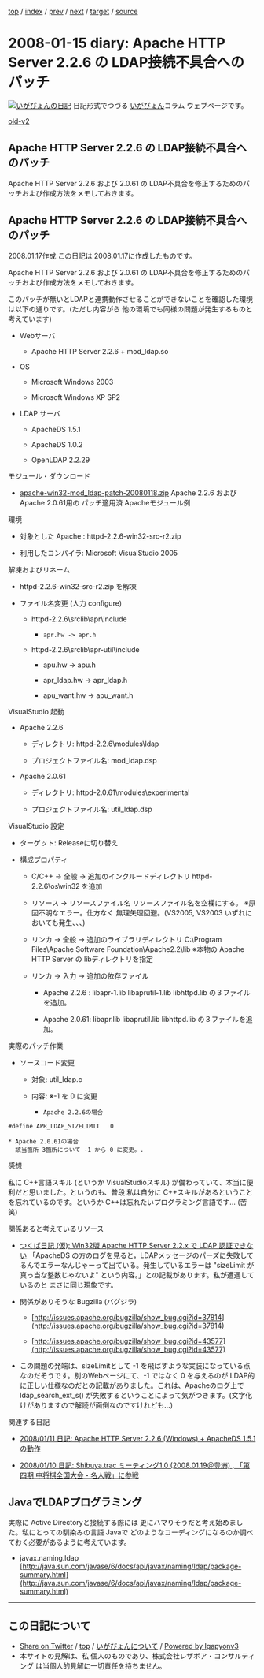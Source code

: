 [top](../index.html) 
 / [index](index.html) 
 / [prev](ig080111.html) 
 / [next](ig080116.html) 
 / [target](https://www.igapyon.jp/igapyon/diary/2008/ig080115.html) 
 / [source](https://github.com/igapyon/diary/blob/master/2008/ig080115.src.md) 

2008-01-15 diary: Apache HTTP Server 2.2.6 の LDAP接続不具合へのパッチ
=====================================================================================================
[![いがぴょんの日記](https://www.igapyon.jp/igapyon/diary/images/iga200306s.jpg "いがぴょん")](https://www.igapyon.jp/igapyon/diary/memo/memoigapyon.html) 日記形式でつづる [いがぴょん](https://www.igapyon.jp/igapyon/diary/memo/memoigapyon.html)コラム ウェブページです。

[old-v2](ig080115-orig.html)

## Apache HTTP Server 2.2.6 の LDAP接続不具合へのパッチ

Apache HTTP Server 2.2.6 および 2.0.61 の LDAP不具合を修正するためのパッチおよび作成方法をメモしておきます。


## Apache HTTP Server 2.2.6 の LDAP接続不具合へのパッチ

2008.01.17作成 この日記は 2008.01.17に作成したものです。

Apache HTTP Server 2.2.6 および 2.0.61 の LDAP不具合を修正するためのパッチおよび作成方法をメモしておきます。

このパッチが無いとLDAPと連携動作させることができないことを確認した環境は以下の通りです。(ただし内容がら 他の環境でも同様の問題が発生するものと考えています)

* Webサーバ
  
  * Apache HTTP Server 2.2.6 + mod_ldap.so
  

  
* OS
  
  * Microsoft Windows 2003
    
  * Microsoft Windows XP SP2
  

  
* LDAP サーバ
  
  * ApacheDS 1.5.1
    
  * ApacheDS 1.0.2
    
  * OpenLDAP 2.2.29
  

モジュール・ダウンロード

* [apache-win32-mod_ldap-patch-20080118.zip](http://prdownloads.sourceforge.jp/blancofw/28988/apache-win32-mod_ldap-patch-20080118.zip)
  Apache 2.2.6 および Apache 2.0.61用の パッチ適用済 Apacheモジュール例

環境

* 対象とした Apache : httpd-2.2.6-win32-src-r2.zip
  
* 利用したコンパイラ: Microsoft VisualStudio 2005

解凍およびリネーム

* httpd-2.2.6-win32-src-r2.zip を解凍
  
* ファイル名変更 (人力 configure)
  
  * httpd-2.2.6\srclib\apr\include
    
    *     apr.hw -> apr.h
    

    
  * httpd-2.2.6\srclib\apr-util\include
    
    * apu.hw -> apu.h
      
    * apr_ldap.hw -> apr_ldap.h
      
    * apu_want.hw -> apu_want.h
    

  

VisualStudio 起動

* Apache 2.2.6
  
  * ディレクトリ: httpd-2.2.6\modules\ldap
    
  * プロジェクトファイル名: mod_ldap.dsp
  

  
* Apache 2.0.61
  
  * ディレクトリ: httpd-2.0.61\modules\experimental
    
  * プロジェクトファイル名: util_ldap.dsp
  

VisualStudio 設定

* ターゲット: Releaseに切り替え
  
* 構成プロパティ
  
  * C/C++ → 全般 → 追加のインクルードディレクトリ
    httpd-2.2.6\os\win32 を追加
    
  * リソース → リソースファイル名
    リソースファイル名を空欄にする。
    ※原因不明なエラー。仕方なく 無理矢理回避。(VS2005, VS2003 いずれにおいても発生、、、)
    
  * リンカ → 全般 → 追加のライブラリディレクトリ
    C:\Program Files\Apache Software Foundation\Apache2.2\lib
    ※本物の Apache HTTP Server の libディレクトリを指定
    
  * リンカ → 入力 → 追加の依存ファイル
    
    * Apache 2.2.6 : libapr-1.lib libaprutil-1.lib libhttpd.lib の３ファイルを追加。
      
    * Apache 2.0.61: libapr.lib libaprutil.lib libhttpd.lib の３ファイルを追加。
    

  

実際のパッチ作業

* ソースコード変更
  
  * 対象: util_ldap.c
    
  * 内容: ※-1 を 0 に変更
    
    *     Apache 2.2.6の場合
      
            
```
#define APR_LDAP_SIZELIMIT   0
```

            

      
    * Apache 2.0.61の場合
      該当箇所 3箇所について -1 から 0 に変更。.
    

  

感想

私に C++言語スキル (というか VisualStudioスキル) が備わっていて、本当に便利だと思いました。というのも、普段 私は自分に C++スキルがあるということを忘れているのです。というか C++は忘れたいプログラミング言語です… (苦笑)

関係あると考えているリソース

* [つくば日記 (仮): Win32版 Apache HTTP Server 2.2.x で LDAP 認証できない](http://blog.tsukuba-bunko.jp/ppoi/archives/2007/11/win32_apache_ht.html)
  「ApacheDS の方のログを見ると，LDAPメッセージのパーズに失敗してるんでエラーなんじゃーって出ている。発生しているエラーは "sizeLimit
  が真っ当な整数じゃないよ" という内容。」との記載があります。私が遭遇しているのと まさに同じ現象です。
  
* 関係がありそうな Bugzilla (バグジラ)
  
  * [http://issues.apache.org/bugzilla/show_bug.cgi?id=37814](http://issues.apache.org/bugzilla/show_bug.cgi?id=37814)
    
  * [http://issues.apache.org/bugzilla/show_bug.cgi?id=43577](http://issues.apache.org/bugzilla/show_bug.cgi?id=43577)
  

  
* この問題の発端は、sizeLimitとして -1 を飛ばすような実装になっている点なのだそうです。別のWebページにて、-1 ではなく 0 を与えるのが
  LDAP的に正しい仕様なのだとの記載がありました。これは、Apacheのログ上で ldap_search_ext_s() が失敗するということによって気がつきます。(文字化けがありますので解読が面倒なのですけれども…)

関連する日記

* [2008/01/11 日記: Apache HTTP Server 2.2.6 (Windows) + ApacheDS 1.5.1 の動作](ig080111.html)
  
* [2008/01/10 日記: Shibuya.trac ミーティング1.0 (2008.01.19＠豊洲) , 「第四期 中将棋全国大会・名人戦」に参戦](ig080110.html)

## JavaでLDAPプログラミング

実際に Active Directoryと接続する際には 更にハマりそうだと考え始めました。私にとっての馴染みの言語 Javaで どのようなコーディングになるのか調べておく必要があるように考えています。

* javax.naming.ldap
  [http://java.sun.com/javase/6/docs/api/javax/naming/ldap/package-summary.html](http://java.sun.com/javase/6/docs/api/javax/naming/ldap/package-summary.html)


----------------------------------------------------------------------------------------------------

## この日記について

* [Share on Twitter](https://twitter.com/intent/tweet?hashtags=igapyon%2Cdiary%2C%E3%81%84%E3%81%8C%E3%81%B4%E3%82%87%E3%82%93&text=Apache+HTTP+Server+2.2.6+%E3%81%AE+LDAP%E6%8E%A5%E7%B6%9A%E4%B8%8D%E5%85%B7%E5%90%88%E3%81%B8%E3%81%AE%E3%83%91%E3%83%83%E3%83%81&url=https%3A%2F%2Fwww.igapyon.jp%2Figapyon%2Fdiary%2F2008%2Fig080115.html) / [top](../index.html) / [いがぴょんについて](https://www.igapyon.jp/igapyon/diary/memo/memoigapyon.html) / [Powered by Igapyonv3](https://github.com/igapyon/igapyonv3)
* 本サイトの見解は、私 個人のものであり、株式会社レザボア・コンサルティング は当個人的見解に一切責任を持ちません。 
